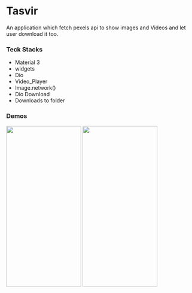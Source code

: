 # Tasvir
An application which fetch pexels api to show images and Videos and let user download it too.

<h3> Teck Stacks </h3>

- Material 3
- widgets
- Dio
- Video_Player
- Image.network()
- Dio Download
- Downloads to folder

<h3> Demos </h3>
<p align = "left">
<img src = https://github.com/Rohit-554/tasvir_Flutter/assets/48874687/e462dfbe-6745-4b04-843e-7ad285839cf3.jpg width = "200" height = "430">
<img src = https://github.com/Rohit-554/tasvir_Flutter/assets/48874687/617c52f5-1152-48e3-96f3-2d08222f6359 width = "200" height = "430">
 </p>


